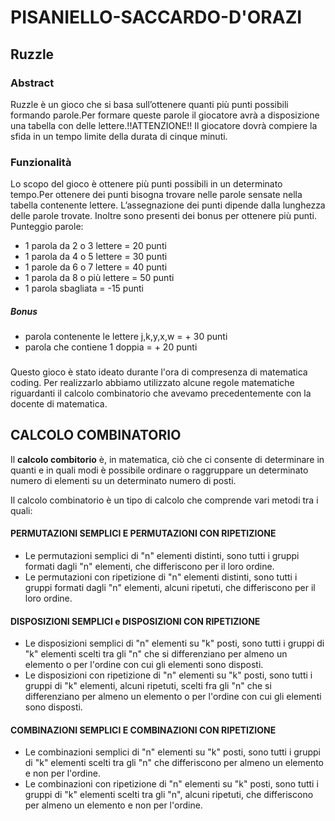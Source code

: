 # PISANIELLO-SACCARDO-D'ORAZI

## Ruzzle

### Abstract
Ruzzle è un gioco che si basa sull’ottenere quanti più punti possibili formando parole.Per formare queste parole il giocatore avrà a disposizione una tabella con delle lettere.!!ATTENZIONE!! Il giocatore dovrà compiere la sfida in un tempo limite della durata di cinque minuti.

### Funzionalità
Lo scopo del gioco è ottenere più punti possibili in un determinato tempo.Per ottenere dei punti bisogna trovare nelle parole sensate nella tabella contenente lettere. L’assegnazione dei punti dipende dalla lunghezza delle parole trovate. Inoltre sono presenti dei bonus per ottenere più punti.
Punteggio parole:
- 1 parola da 2 o 3 lettere = 20 punti 
- 1 parola da 4 o 5 lettere = 30 punti   
- 1 parole da 6 o 7 lettere = 40 punti 
- 1 parola da 8 o più lettere = 50 punti 
- 1 parola sbagliata = -15 punti  
##### Bonus 
- parola contenente le lettere j,k,y,x,w = + 30 punti  
- parola che contiene 1 doppia = + 20 punti 

### 
Questo gioco è stato ideato durante l'ora di compresenza di matematica coding. Per realizzarlo abbiamo utilizzato alcune regole matematiche riguardanti il calcolo combinatorio
che avevamo precedentemente con la docente di matematica.
## CALCOLO COMBINATORIO 

  Il **calcolo combitorio** è, in matematica, ciò che ci consente di determinare in quanti e in quali modi è possibile ordinare o raggruppare un determinato numero di elementi su un determinato numero di posti.
  
  Il calcolo combinatorio è un tipo di calcolo che comprende vari metodi tra i quali:
  
 #### PERMUTAZIONI SEMPLICI E PERMUTAZIONI CON RIPETIZIONE
  - Le permutazioni semplici di "n" elementi distinti, sono tutti i gruppi formati dagli "n" elementi, che differiscono per il loro ordine.
  - Le permutazioni con ripetizione di "n" elementi distinti, sono tutti i gruppi formati dagli "n" elementi, alcuni ripetuti, che differiscono per il loro ordine.
    
 #### DISPOSIZIONI SEMPLICI e DISPOSIZIONI CON RIPETIZIONE
- Le disposizioni semplici di "n" elementi su "k" posti, sono  tutti i gruppi di "k" elementi scelti tra gli "n" che si differenziano per almeno un elemento o per l'ordine con cui gli elementi sono disposti.
- Le disposizioni con ripetizione di "n" elementi su "k" posti, sono tutti i gruppi di "k" elementi, alcuni ripetuti, scelti fra gli "n" che si differenziano per almeno un elemento o per l'ordine con cui gli elementi sono disposti.
     
#### COMBINAZIONI SEMPLICI E COMBINAZIONI CON RIPETIZIONE
- Le combinazioni semplici di "n" elementi su "k" posti, sono tutti i gruppi di "k" elementi scelti tra gli "n" che differiscono per almeno un elemento e non per l'ordine.
- Le combinazioni con ripetizione di "n" elementi su "k" posti, sono tutti i gruppi di "k" elementi scelti tra gli "n", alcuni ripetuti, che differiscono per almeno un elemento e non per l'ordine. 
